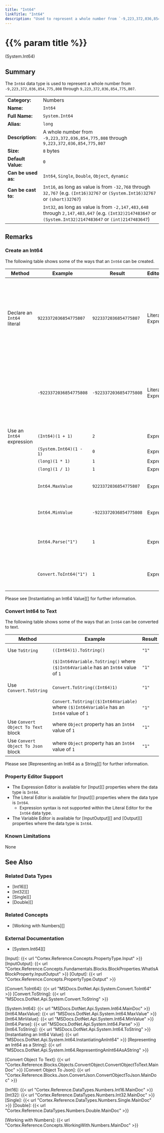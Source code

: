 ```yaml
---
title: "Int64"
linkTitle: "Int64"
description: "Used to represent a whole number from `-9,223,372,036,854,775,808` through `9,223,372,036,854,775,807`."
---
```


# {{% param title %}}

<p class="namespace">(System.Int64)</p>

## Summary

The `Int64` data type is used to represent a whole number from `-9,223,372,036,854,775,808` through `9,223,372,036,854,775,807`.

| | |
|-|-|
| **Category:**          | Numbers                                                                               |
| **Name:**              | `Int64`                                                                               |
| **Full Name:**         | `System.Int64`                                                                        |
| **Alias:**             | `long`                                                                                |
| **Description:**       | A whole number from `-9,223,372,036,854,775,808` through `9,223,372,036,854,775,807`  |
| **Size:**              | `8` bytes                                                                             |
| **Default Value:**     | `0`                                                                                   |
| **Can be used as:**    | `Int64`, `Single`, `Double`, `Object`, `dynamic`                                      |
| **Can be cast to:**    | `Int16`, as long as value is from `-32,768` through `32,767` (e.g. `(Int16)32767` or `(System.Int16)32767` or `(short)32767`)  |
|                        | `Int32`, as long as value is from `-2,147,483,648` through `2,147,483,647` (e.g. `(Int32)2147483647` or `(System.Int32)2147483647` or `(int)2147483647`)

## Remarks

### Create an Int64

The following table shows some of the ways that an `Int64` can be created.

| Method | Example | Result | Editor&nbsp;Support | Notes |
|-|-|-|-|-|
| Declare an `Int64` literal   | `9223372036854775807`  | `9223372036854775807`  | Literal, Expression | Positive, where value is greater than `2,147,483,647`. If it is between `0` and `2,147,483,647` it will only be an `Int64` if the property's data type is also `Int64`, otherwise it will be an `Int32`. |
|                              | `-9223372036854775808` | `-9223372036854775808` | Literal, Expression | Negative, where value is less than `-2,147,483,648`. If it is between `-2,147,483,648` and `0` it will only be an `Int64` if the property's data type is also `Int64`, otherwise it will be an `Int32`. |
| Use an `Int64` expression    | `(Int64)(1 + 1)`         | `2`              | Expression | Add |
|                              | `(System.Int64)(1 - 1)`  | `0`              | Expression | Subtract |
|                              | `(long)(1 * 1)`        | `1`              | Expression | Multiply |
|                              | `(long)(1 / 1)`        | `1`              | Expression | Divide |
|                              | `Int64.MaxValue`       | `9223372036854775807`  | Expression | Maximum value of an `Int64`. See [Int64.MaxValue][] |
|                              | `Int64.MinValue`       | `-9223372036854775808` | Expression | Minimum value of an `Int64`. See [Int64.MinValue][] |
|                              | `Int64.Parse("1")`     | `1`              | Expression | Attempts to parse text and convert it to an `Int64` value. See [Int64.Parse][] |
|                              | `Convert.ToInt64("1")` | `1`              | Expression | Attempts to convert text to an `Int64` value. See [Convert.ToInt64][] |

Please see [Instantiating an Int64 Value][] for further information.

### Convert Int64 to Text

The following table shows some of the ways that an `Int64` can be converted to text.

| Method | Example | Result | Editor&nbsp;Support | Notes |
|-|-|-|-|-|
| Use `ToString`                        | `((Int64)1).ToString()`                         | `"1"` | Expression | See [Int64.ToString][] |
|                                       | `($)Int64Variable.ToString()` where `($)Int64Variable` has an `Int64` value of `1`          | `"1"` | Expression |  See [Int64.ToString][] |
| Use `Convert.ToString`                | `Convert.ToString((Int64)1)`                  | `"1"` | Expression | See [Convert.ToString][] |
|                                       | `Convert.ToString(($)Int64Variable)` where `($)Int64Variable` has an `Int64` value of `1`          | `"1"` | Expression | See [Convert.ToString][] |
| Use `Convert Object To Text` block    | where `Object` property has an `Int64` value of `1`                | `"1"` | N/A | See [Convert Object To Text][] |
| Use `Convert Object To Json` block    | where `Object` property has an `Int64` value of `1`                | `"1"` | N/A | See [Convert Object To Json][] |

Please see [Representing an Int64 as a String][] for further information.

### Property Editor Support

* The Expression Editor is available for [Input][] properties where the data type is `Int64`.
* The Literal Editor is available for [Input][] properties where the data type is `Int64`.
  * Expression syntax is not supported within the Literal Editor for the `Int64` data type.
* The Variable Editor is available for [InputOutput][] and [Output][] properties where the data type is `Int64`.

### Known Limitations

None

## See Also

### Related Data Types

* [Int16][]
* [Int32][]
* [Single][]
* [Double][]

### Related Concepts

* [Working with Numbers][]

### External Documentation

* [System.Int64][]

[Input]: {{< url "Cortex.Reference.Concepts.PropertyType.Input" >}}
[InputOutput]: {{< url "Cortex.Reference.Concepts.Fundamentals.Blocks.BlockProperties.WhatIsABlockProperty.InputOutput" >}}
[Output]: {{< url "Cortex.Reference.Concepts.PropertyType.Output" >}}

[Convert.ToInt64]: {{< url "MSDocs.DotNet.Api.System.Convert.ToInt64" >}}
[Convert.ToString]: {{< url "MSDocs.DotNet.Api.System.Convert.ToString" >}}

[System.Int64]: {{< url "MSDocs.DotNet.Api.System.Int64.MainDoc" >}}
[Int64.MaxValue]: {{< url "MSDocs.DotNet.Api.System.Int64.MaxValue" >}}
[Int64.MinValue]: {{< url "MSDocs.DotNet.Api.System.Int64.MinValue" >}}
[Int64.Parse]: {{< url "MSDocs.DotNet.Api.System.Int64.Parse" >}}
[Int64.ToString]: {{< url "MSDocs.DotNet.Api.System.Int64.ToString" >}}
[Instantiating an Int64 Value]: {{< url "MSDocs.DotNet.Api.System.Int64.InstantiatingAnInt64" >}}
[Representing an Int64 as a String]: {{< url "MSDocs.DotNet.Api.System.Int64.RepresentingAnInt64AsAString" >}}

[Convert Object To Text]: {{< url "Cortex.Reference.Blocks.Objects.ConvertObject.ConvertObjectToText.MainDoc" >}}
[Convert Object To Json]: {{< url "Cortex.Reference.Blocks.Json.ConvertJson.ConvertObjectToJson.MainDoc" >}}

[Int16]: {{< url "Cortex.Reference.DataTypes.Numbers.Int16.MainDoc" >}}
[Int32]: {{< url "Cortex.Reference.DataTypes.Numbers.Int32.MainDoc" >}}
[Single]: {{< url "Cortex.Reference.DataTypes.Numbers.Single.MainDoc" >}}
[Double]: {{< url "Cortex.Reference.DataTypes.Numbers.Double.MainDoc" >}}

[Working with Numbers]: {{< url "Cortex.Reference.Concepts.WorkingWith.Numbers.MainDoc" >}}
